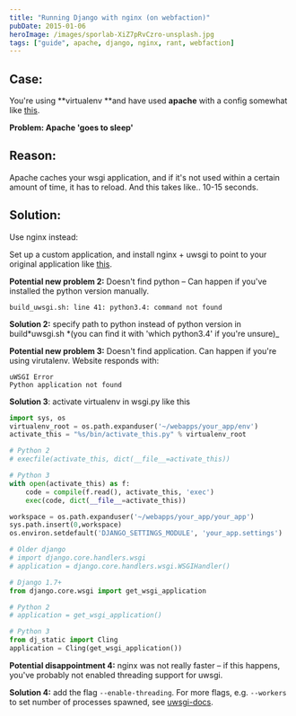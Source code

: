 ```yaml
---
title: "Running Django with nginx (on webfaction)"
pubDate: 2015-01-06
heroImage: /images/sporlab-XiZ7pRvCzro-unsplash.jpg
tags: ["guide", apache, django, nginx, rant, webfaction]
---
```


## Case:

You're using **virtualenv **and have used **apache** with a config somewhat like [this](http://michal.karzynski.pl/blog/2013/09/14/django-in-virtualenv-on-webfactions-apache-with-mod-wsgi/ "this").

**Problem: Apache 'goes to sleep'**

## Reason:

Apache caches your wsgi application, and if it's not used within a certain amount of time, it has to reload. And this takes like.. 10-15 seconds.

## Solution:

Use nginx instead:

Set up a custom application, and install nginx + uwsgi to point to your original application like [this](https://community.webfaction.com/questions/10242/installing-nginx-uwsgi "this").

**Potential new problem 2:** Doesn't find python – Can happen if you've installed the python version manually.

```
build_uwsgi.sh: line 41: python3.4: command not found
```

**Solution 2:** specify path to python instead of python version in build*uwsgi.sh *(you can find it with 'which python3.4' if you're unsure)\_

**Potential new problem 3:** Doesn't find application. Can happen if you're using virutalenv. Website responds with:

```
uWSGI Error
Python application not found
```

**Solution 3**: activate virtualenv in wsgi.py like this

```python
import sys, os
virtualenv_root = os.path.expanduser('~/webapps/your_app/env')
activate_this = "%s/bin/activate_this.py" % virtualenv_root

# Python 2
# execfile(activate_this, dict(__file__=activate_this))

# Python 3
with open(activate_this) as f:
    code = compile(f.read(), activate_this, 'exec')
    exec(code, dict(__file__=activate_this))

workspace = os.path.expanduser('~/webapps/your_app/your_app')
sys.path.insert(0,workspace)
os.environ.setdefault('DJANGO_SETTINGS_MODULE', 'your_app.settings')

# Older django
# import django.core.handlers.wsgi
# application = django.core.handlers.wsgi.WSGIHandler()

# Django 1.7+
from django.core.wsgi import get_wsgi_application

# Python 2
# application = get_wsgi_application()

# Python 3
from dj_static import Cling
application = Cling(get_wsgi_application())
```

**Potential disappointment 4:** nginx was not really faster – if this happens, you've probably not enabled threading support for uwsgi.

**Solution 4:** add the flag `--enable-threading`.
For more flags, e.g. `--workers` to set number of processes spawned, see [uwsgi-docs](http://uwsgi-docs.readthedocs.org/en/latest/Options.html "wsgi docs").

